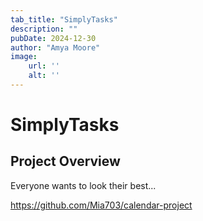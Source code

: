 ```yaml
---
tab_title: "SimplyTasks"
description: ""
pubDate: 2024-12-30
author: "Amya Moore"
image:
    url: ''
    alt: ''
---
```


# SimplyTasks

## Project Overview

Everyone wants to look their best...

https://github.com/Mia703/calendar-project
